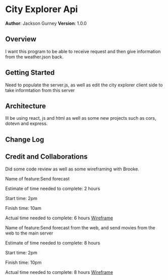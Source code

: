 # City Explorer Api

**Author**: Jackson Gurney
**Version**: 1.0.0 

## Overview
I want this program to be able to receive request and then give information from the weather.json back.

## Getting Started
Need to populate the server.js, as well as edit the city explorer client side to take informtation from this server 

## Architecture
Ill be using react, js and html as well as some new projects such as cors, dotevn and express.


## Change Log
<!-- Use this area to document the iterative changes made to your application as each feature is successfully implemented. Use time stamps. Here's an example:

01-01-2001 4:59pm - Application now has a fully-functional express server, with a GET route for the location resource. -->

## Credit and Collaborations
Did some code review as well as some wireframing with Brooke.

Name of feature:Send forecast

Estimate of time needed to complete: 2 hours

Start time: 2pm

Finish time: 10am

Actual time needed to complete: 6 hours [Wireframe](images/wireframe.png)

Name of feature:Send forecast from the web, and send movies from the web to the main server

Estimate of time needed to complete: 8 hours

Start time: 2pm

Finish time: 10pm

Actual time needed to complete: 8 hours [Wireframe](images/image.jpg)